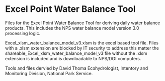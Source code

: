 # Excel Point Water Balance Tool
Files for the Excel Point Water Balance Tool for deriving daily water balance products. This includes the NPS water balance model version 3.0 processing logic.

Excel_xlsm_water_balance_model_v3.xlsm is the excel based tool file. Files with a .xlsm extension are blocked by IT security to address this matter the shareable_Excel_xlsm_water_balance_model_v3 file without the .xlsm extension is included and is downloadable to NPS/DOI computers. 

Tools and files dervied by David Thoma Ecohydrologist, Intentory and Monitoring Division, National Park Service.
